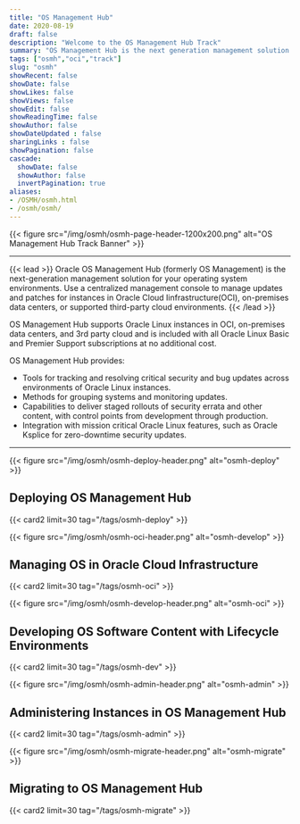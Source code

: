 ```yaml
---
title: "OS Management Hub"
date: 2020-08-19
draft: false
description: "Welcome to the OS Management Hub Track"
summary: "OS Management Hub is the next generation management solution for Oracle Linux. This track provides a learning path with step-by-step instructions and guidance for using the service.  Oracle OS Management Hub is used to manage and monitor updates and patches for the operating system environments in private data centers through a single management console. It simplifies the provisioning and maintaining of large deployments of physical servers and virtual machines that span public cloud and private data centers."
tags: ["osmh","oci","track"]
slug: "osmh"
showRecent: false
showDate: false
showLikes: false
showViews: false
showEdit: false
showReadingTime: false
showAuthor: false
showDateUpdated : false
sharingLinks : false
showPagination: false
cascade:
  showDate: false
  showAuthor: false
  invertPagination: true
aliases:
- /OSMH/osmh.html
- /osmh/osmh/
---
```


{{< figure src="/img/osmh/osmh-page-header-1200x200.png" alt="OS Management Hub Track Banner" >}}

---

{{< lead >}} Oracle OS Management Hub (formerly OS Management) is the next-generation management solution for your operating system environments. Use a centralized management console to manage updates and patches for instances in Oracle Cloud Iinfrastructure(OCI), on-premises data centers, or supported third-party cloud environments.
{{< /lead >}}

OS Management Hub supports Oracle Linux instances in OCI, on-premises data centers, and 3rd party cloud and is included with all Oracle Linux Basic and Premier Support subscriptions at no additional cost.

OS Management Hub provides:

- Tools for tracking and resolving critical security and bug updates across environments of Oracle Linux instances.
- Methods for grouping systems and monitoring updates.
- Capabilities to deliver staged rollouts of security errata and other content, with control points from development through production.
- Integration with mission critical Oracle Linux features, such as Oracle Ksplice for zero-downtime security updates.

---


{{< figure src="/img/osmh/osmh-deploy-header.png" alt="osmh-deploy" >}}

## Deploying OS Management Hub
{{< card2 limit=30 tag="/tags/osmh-deploy" >}}

{{< figure src="/img/osmh/osmh-oci-header.png" alt="osmh-develop" >}}

## Managing OS in Oracle Cloud Infrastructure 
{{< card2 limit=30 tag="/tags/osmh-oci" >}}

{{< figure src="/img/osmh/osmh-develop-header.png" alt="osmh-oci" >}}

## Developing OS Software Content with Lifecycle Environments
{{< card2 limit=30 tag="/tags/osmh-dev" >}}

{{< figure src="/img/osmh/osmh-admin-header.png" alt="osmh-admin" >}}

## Administering Instances in OS Management Hub
{{< card2 limit=30 tag="/tags/osmh-admin" >}}

{{< figure src="/img/osmh/osmh-migrate-header.png" alt="osmh-migrate" >}}

## Migrating to OS Management Hub
{{< card2 limit=30 tag="/tags/osmh-migrate" >}}

